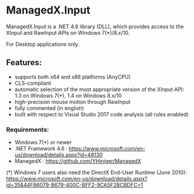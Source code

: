 # ManagedX.Input
ManagedX.Input is a .NET 4.6 library (DLL), which provides access to the XInput and RawInput APIs on Windows 7(*)/8.x/10.

For Desktop applications only.


## Features:
- supports both x64 and x86 platforms (AnyCPU)
- CLS-compliant
- automatic selection of the most appropriate version of the XInput API: 1.3 on Windows 7(*), 1.4 on Windows 8.x/10
- high-precision mouse motion through RawInput
- fully commented (in english)
- built with respect to Visual Studio 2017 code analysis (all rules enabled)


### Requirements:
- Windows 7(*) or newer
- .NET Framework 4.6 : https://www.microsoft.com/en-us/download/details.aspx?id=48130
- ManagedX : https://github.com/YHiniger/ManagedX

(*) Windows 7 users also need the DirectX End-User Runtime (June 2010): https://www.microsoft.com/en-us/download/details.aspx?id=35&44F86079-8679-400C-BFF2-9CA5F2BCBDFC=1